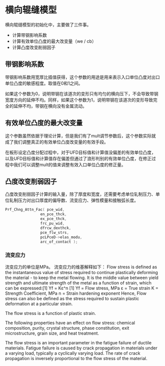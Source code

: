 # 横向辊缝模型

横向辊缝模型的初始化中，主要做了三件事。
- 计算带钢影响系数
- 计算有效单位凸度的最大改变量（we / cb）
- 计算凸度改变削弱因子


## 带钢影响系数

带钢影响系数用宽厚比插值获得，这个参数的用途是用来表示入口单位凸度对出口单位凸度的敏感程度。取值在0和1之间。

如果这个参数为0，说明带钢在该道次的变形只有均匀的横向压下，不会导致带钢宽度方向的延伸不均。同样，如果这个参数为1，说明带钢在该道次的变形导致完全的延伸不均，带钢在横向没有金属流动。

## 有效单位凸度的最大改变量

这个参数虽然依据于理论计算，但是我们有了mult调节参数后，这个参数实际就成了我们调整真正的有效单位凸度改变量的有效手段。

在板形设定凸度分配过程中，对于UFD目标值和计算值没偏差的有效单位凸度，以及UFD目标值和计算值存在偏差但通过了浪形判别的有效单位凸度，在修正过程中我们可以调整mult的值来调整有效入口单位凸度的修正量。

## 凸度改变削弱因子

凸度改变削弱因子计算的输入量，除了厚度和宽度，还需要考虑单位轧制压力、单位轧制压力对出口厚度的偏导数、流变应力、弹性模量和接触弧长度。
```c
Prf_Chng_Attn_Fac( pce_wid,
                en_pce_thck,
                ex_pce_thck,
                frc_pu_wid,
                dfrcw_dexthck,
                pce_flw_strs,
                pcLPceD->elas_modu,
                arc_of_contact );
```


### 流变应力
流变应力的单位是MPa。
流变应力的维基解释如下：
Flow stress is defined as the instantaneous value of stress required to continue plastically deforming the material - to keep the metal flowing. 
It is the middle value between yield strength and ultimate strength of the metal as a function of strain, which can be expressed:[1]
Yf = Kε^n [1]
Yf = Flow stress, MPa
ε = True strain
K = Strength Coefficient, MPa
n = Strain hardening exponent
Hence, Flow stress can also be defined as the stress required to sustain plastic deformation at a particular strain.

The flow stress is a function of plastic strain.

The following properties have an effect on flow stress: chemical composition, purity, crystal structure, phase constitution, exit microstructure, grain size, and heat treatment.

The flow stress is an important parameter in the fatigue failure of ductile materials. Fatigue failure is caused by crack propagation in materials under a varying load, typically a cyclically varying load. The rate of crack propagation is inversely proportional to the flow stress of the material.

